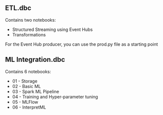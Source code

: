 ## ETL.dbc
Contains two notebooks: 
- Structured Streaming using Event Hubs 
- Transformations 

For the Event Hub producer, you can use the prod.py file as a starting point


## ML Integration.dbc
Contains 6 notebooks:
- 01 - Storage
- 02 - Basic ML
- 03 - Spark ML Pipeline
- 04 - Training and Hyper-parameter tuning
- 05 - MLFlow
- 06 - InterpretML
